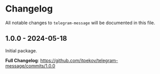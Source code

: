 # Changelog

All notable changes to `telegram-message` will be documented in this file.

## 1.0.0 - 2024-05-18

Initial package.

**Full Changelog**: https://github.com/itpekov/telegram-message/commits/1.0.0
